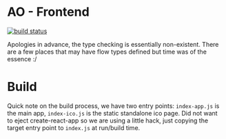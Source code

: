 # AO - Frontend

[![build status](https://git.y-designs.com/ao/ao-frontend/badges/master/build.svg)](https://git.y-designs.com/ao/ao-frontend/commits/master)

Apologies in advance, the type checking is essentially non-existent. There are a few places that may have flow types defined but time was of the essence :/

# Build

Quick note on the build process, we have two entry points: `index-app.js` is the main app, `index-ico.js` is the static standalone ico page. Did not want to eject create-react-app so we are using a little hack, just copying the target entry point to `index.js` at run/build time.